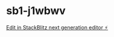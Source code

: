 # sb1-j1wbwv

[Edit in StackBlitz next generation editor ⚡️](https://stackblitz.com/~/github.com/geez5/sb1-j1wbwv)